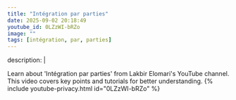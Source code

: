 ```yaml
---
title: "Intégration par parties"
date: 2025-09-02 20:18:49 
youtube_id: 0LZzWI-bRZo
image: ""
tags: [intégration, par, parties]
---
```

description: |
  
  Learn about 'Intégration par parties' from Lakbir Elomari's YouTube channel. This video covers key points and tutorials for better understanding.
{% include youtube-privacy.html id="0LZzWI-bRZo" %}
